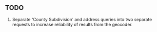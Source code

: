 ## TODO
1. Separate 'County Subdivision' and address queries into two separate requests to increase reliability of results from the geocoder.
